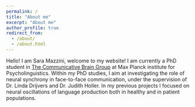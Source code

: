 ```yaml
---
permalink: /
title: "About me"
excerpt: "About me"
author_profile: true
redirect_from: 
  - /about/
  - /about.html
---
```


Hello! I am Sara Mazzini, welcome to my website! I am currently a PhD student in [The Communicative Brain Group](www.mpi.nl/department/communicative-brain/21) at Max Planck institute for Psycholinguistics. Within my PhD studies, I aim at investigating the role of neural synchrony in face-to-face communication, under the supervision of Dr. Linda Drijvers and Dr. Judith Holler. In my previous projects I focused on neural oscillations of language production both in healthy and in patient populations. 
